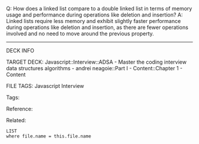 Q: How does a linked list compare to a double linked list in terms of memory usage and performance during operations like deletion and insertion?
A: Linked lists require less memory and exhibit slightly faster performance during operations like deletion and insertion, as there are fewer operations involved and no need to move around the previous property.
<!--ID: 1690026322581-->

---

DECK INFO

TARGET DECK: Javascript::Interview::ADSA - Master the coding interview data structures algorithms - andrei neagoie::Part I - Content::Chapter 1 - Content

FILE TAGS: Javascript Interview

Tags:

Reference:

Related:

```dataview
LIST
where file.name = this.file.name
```
